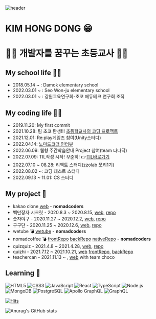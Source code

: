 ![header](https://capsule-render.vercel.app/api?type=waving&color=auto&text=Hello%20Everyone👋&fontColor=2B7DE9&animation=fadeIn)

# KIM HONG DONG 😁

# 🧑‍💻 개발자를 꿈꾸는 초등교사 👨‍🏫

## My school life 👨‍🏫
- 2018.05.14 ~ : Damok elementary school
- 2022.03.01 ~ : Seo Won-ju elementary school
- 2022.03.01 ~ : 강원교육연구회-초코 에듀테크 연구회 조직

## My coding life 🧑‍💻
- 2019.11.20: My first commit
- 2021.10.28: 팀 초코 탄생!!! [초등학교사의 코딩 프로젝트](https://sparkly-corleggy-3e4.notion.site/18b5b5b23fb84323b5a2a0b71c9980fd)
- 2021.12.01: Re:play게임즈 참여(Unity스터디)
- 2022.04.14: [노마드코더 인터뷰](https://nomadcoders.co/community/thread/5519)
- 2022.06.09: 웹형 주간학습안내 Project 참여(team 타다닥)
- 2022.07.09: TIL작성 시작! 꾸준히! 👉[TIL바로가기](https://kim-hong-dong.gitbook.io/til/)
- 2022.07.10 ~ 08.28: 리액트 스터디(zzolab 쪼리1기)
- 2022.08.02 ~: 코딩 테스트 스터디
- 2022.09.13 ~ 11.01: CS 스터디

## My project 👣
- kakao clone [web](https://nlom0218.github.io/kakao-clone-my/) - **nomadcoders**
- 백만장자 시크릿 - 2020.8.3 ~ 2020.8.15, [web](https://nlom0218.github.io/idea-project-1), [repo](https://github.com/nlom0218/idea-project-1)
- 숫자야구 - 2020.11.27 ~ 2020.12.2, [web](https://nlom0218.github.io/Bulls-and-Cows/), [repo](https://github.com/nlom0218/Bulls-and-Cows)
- 구구단 - 2020.11.25 ~ 2020.12.6, [web](https://nlom0218.github.io/Multiplication-table/), [repo](https://github.com/nlom0218/Multiplication-table)
- wetube 💣 [wetube](https://github.com/nlom0218/wetube) - **nomadcoders**
- nomadcoffee 💣 [frontRepo](https://github.com/nlom0218/nomadcoffee-frontend) [backRepo](https://github.com/nlom0218/nomadcoffee-backend) [nativeRepo](https://github.com/nlom0218/nomadcoffe-native) - **nomadcoders**
- quizquiz - 2021.4.8 ~ 2021.4.28, [web](https://cozy-licorice-c27d03.netlify.app/), [repo](https://github.com/nlom0218/quizquiz)
- quizhi - 2021.7.12 ~ 2021.10.21, [web](https://quiz-hi.com) [frontRepo](https://github.com/nlom0218/quiz-hi2), [backRepo](https://github.com/nlom0218/quiz-hi-backend)
- teachercan - 2021.11.13 ~ , [web](https://teachercan.com) with team choco

## Learning 🚀
![HTML5](https://img.shields.io/badge/HTML-E34F26?style=flat-square&logo=HTML5&logoColor=white)
![CSS3](https://img.shields.io/badge/CSS3-1572B6?style=flat-square&logo=CSS3&logoColor=white)
![JavaScript](https://img.shields.io/badge/JavaScript-F7DF1E?style=flat-square&logo=JavaScript&logoColor=black)
![React](https://img.shields.io/badge/React-61DAFB?style=flat-square&logo=React&logoColor=white)
![TypeScript](https://img.shields.io/badge/TypeScript-3178C6?style=flat-square&logo=TypeScript&logoColor=white)
![Node.js](https://img.shields.io/badge/Node.js-339933?style=flat-square&logo=Node.js&logoColor=white)
![MongoDB](https://img.shields.io/badge/MongoDB-47A248?style=flat-square&logo=MongoDB&logoColor=white)
![PostgreSQL](https://img.shields.io/badge/PostgreSQL-4169E1?style=flat-square&logo=PostgreSQL&logoColor=white)
![Apollo GraphQL](https://img.shields.io/badge/Apollo%20GraphQL-311C87?style=flat-square&logo=Apollo%20GraphQL&logoColor=white)
![GraphQL](https://img.shields.io/badge/GraphQL-E10098?style=flat-square&logo=GraphQL&logoColor=white)

[![Hits](https://hits.seeyoufarm.com/api/count/incr/badge.svg?url=https%3A%2F%2Fgithub.com%2Fnlom0218&count_bg=%2379C83D&title_bg=%23555555&icon=github.svg&icon_color=%23E7E7E7&title=hits&edge_flat=false)](https://hits.seeyoufarm.com)

![Anurag's GitHub stats](https://github-readme-stats.vercel.app/api?username=nlom0218&show_icons=true&theme=onedark)
